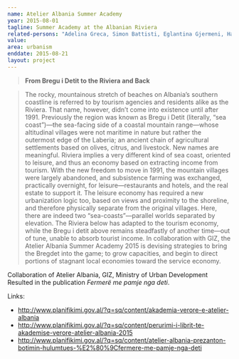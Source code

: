 ```yaml
---
name: Atelier Albania Summer Academy
year: 2015-08-01
tagline: Summer Academy at the Albanian Riviera
related-persons: "Adelina Greca, Simon Battisti, Eglantina Gjermeni, Hans-Juergen Cassens"
value:
area: urbanism
enddate: 2015-08-21
layout: project
---
```

>**From Bregu i Detit to the Riviera and Back**

>The rocky, mountainous stretch of beaches on Albania’s southern coastline is referred to by tourism agencies and residents alike as the Riviera. That name, however, didn’t come into existence until after 1991. Previously the region was known as Bregu i Detit (literally, “sea coast”)—the sea-facing side of a coastal mountain range—whose altitudinal villages were not maritime in nature but rather the outermost edge of the Laberia; an ancient chain of agricultural settlements based on olives, citrus, and livestock.
New names are meaningful. Riviera implies a very different kind of sea coast, oriented to leisure, and thus an economy based on extracting income from tourism. With the new freedom to move in 1991, the mountain villages were largely abandoned, and subsistence farming was exchanged, practically overnight, for leisure—restaurants and hotels, and the real estate to support it. The leisure economy has required a new urbanization logic too, based on views and proximity to the shoreline, and therefore physically separate from the original villages.
Here, there are indeed two “sea-coasts”—parallel worlds separated by elevation. The Riviera below has adapted to the tourism economy, while the Bregu i detit above remains steadfastly of another time—out of tune, unable to absorb tourist income. In collaboration with GIZ, the Atelier Albania Summer Academy 2015 is devising strategies to bring the Bregdet into the game; to grow capacities, and begin to direct portions of stagnant local economies toward the service economy.

Collaboration of Atelier Albania, GIZ, Ministry of Urban Development
Resulted in the publication *Fermerë me pamje nga deti*.

Links:
* <http://www.planifikimi.gov.al/?q=sq/content/akademia-verore-e-atelier-albania>
* <http://www.planifikimi.gov.al/?q=sq/content/perurimi-i-librit-te-akademise-verore-atelier-albania-2015>
* <http://www.planifikimi.gov.al/?q=sq/content/atelier-albania-prezanton-botimin-hulumtues-%E2%80%9Cfermere-me-pamje-nga-deti>
